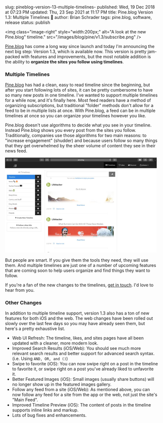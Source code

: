 slug: pineblog-version-13-multiple-timelines-
published: Wed, 19 Dec 2018 at 07:23 PM
updated: Thu, 23 Sep 2021 at 11:17 PM
title: Pine.blog Version 1.3: Multiple Timelines 🎉
author: Brian Schrader
tags: pine.blog, software, release
status: publish

<img
    class="image-right"
    style="width:200px;"
    alt="A look at the new Pine.blog" timeline."
    src="/images/blog/pine/v1.3/subscribe.png"
/>

[Pine.blog][p] has come a long way since launch and today I'm announcing the next big step: Version 1.3, which is available now. This version is pretty jam-packed with features and improvements, but the most notable addition is the ability to **organize the sites you follow using timelines**.


### Multiple Timelines

[Pine.blog][p] has had a clean, easy to read timeline since the beginning, but after you start following lots of sites, it can be pretty cumbersome to have so many new posts in one timeline. I've wanted to support multiple timelines for a while now, and it's finally here. Most feed readers have a method of organizing subscriptions, but traditional "folder" methods don't allow for a feed to be in multiple lists at once. With Pine.blog, a feed can be in multiple timelines at once so you can organize your timelines however you like.

Pine.blog doesn't use algorithms to decide what you see in your timeline. Instead Pine.blog shows you every post from the sites you follow. Traditionally, companies use those algorithms for two main reasons: to "increase engagement" (shudder) and because users follow so many things that they get overwhelmed by   the sheer volume of content they see in their news feed.

<img
    alt="A look at the new Pine.blog timeline."
    src="/images/blog/pine/v1.3/timeline.jpg"
    style="width:500px;"
    class="image-center"
/>

But people are smart. If you give them the tools they need, they will use them. And multiple timelines are just one of a number of upcoming features that are coming soon to help users organize and find things they want to follow.

If you're a fan of the new changes to the timelines, [get in touch][about]. I'd love to hear from you.


### Other Changes

In addition to multiple timeline support, version 1.3 also has a ton of new features for both iOS and the web. The web changes have been rolled out slowly over the last few days so you may have already seen them, but here's a pretty exhaustive list.

- Web UI Refresh: The timeline, likes, and sites pages have all been updated with a cleaner, more modern look.
- Improved Search Results (iOS/Web): You should see much more relevant search results and better support for advanced search syntax. (i.e. Using <code>AND, OR, and ()</code>)
- Swipe to favorite (iOS): You can now swipe right on a post in the timeline to favorite it, or swipe right on a post you've already liked to unfavorite it.
- Better Featured Images (iOS): Small images (usually share buttons) will no longer show up in the featured images gallery.
- Follow any feed from a site (iOS/Web): As mentioned above, you can now follow any feed for a site from the app or the web, not just the site's "Main Feed".
- Improved Timeline Preview (iOS): The content of posts in the timeline supports inline links and markup.
- Lots of bug fixes and enhancements.


[about]: /about
[p]: https://pine.blog/?ref=me
